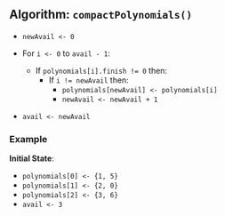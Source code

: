 ## Algorithm: `compactPolynomials()`
   - `newAvail <- 0`
   - For `i <- 0` to `avail - 1`:
     - If `polynomials[i].finish != 0` then:
        - If `i != newAvail` then:
             - `polynomials[newAvail] <- polynomials[i]`
           - `newAvail <- newAvail + 1`


   - `avail <- newAvail`

### Example

**Initial State**:
- `polynomials[0] <- {1, 5}`
- `polynomials[1] <- {2, 0}`
- `polynomials[2] <- {3, 6}`
- `avail <- 3`


